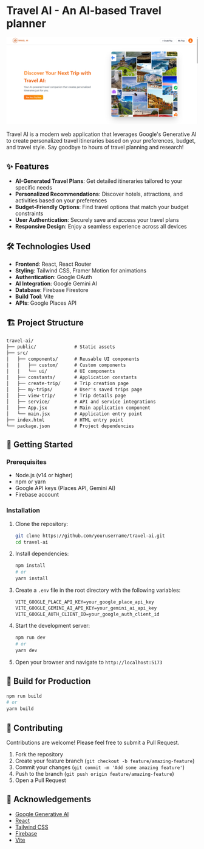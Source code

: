 # Travel AI - An AI-based Travel planner

![Travel AI Banner](/public/preview.png)

Travel AI is a modern web application that leverages Google's Generative AI to create personalized travel itineraries based on your preferences, budget, and travel style. Say goodbye to hours of travel planning and research!

## ✨ Features

- **AI-Generated Travel Plans**: Get detailed itineraries tailored to your specific needs
- **Personalized Recommendations**: Discover hotels, attractions, and activities based on your preferences
- **Budget-Friendly Options**: Find travel options that match your budget constraints
- **User Authentication**: Securely save and access your travel plans
- **Responsive Design**: Enjoy a seamless experience across all devices


## 🛠️ Technologies Used

- **Frontend**: React, React Router
- **Styling**: Tailwind CSS, Framer Motion for animations
- **Authentication**: Google OAuth
- **AI Integration**: Google Gemini AI
- **Database**: Firebase Firestore
- **Build Tool**: Vite
- **APIs**: Google Places API

## 🏗️ Project Structure

```
travel-ai/
├── public/              # Static assets
├── src/
│   ├── components/      # Reusable UI components
│   │   ├── custom/      # Custom components
│   │   └── ui/          # UI components
│   ├── constants/       # Application constants
│   ├── create-trip/     # Trip creation page
│   ├── my-trips/        # User's saved trips page
│   ├── view-trip/       # Trip details page
│   ├── service/         # API and service integrations
│   ├── App.jsx          # Main application component
│   └── main.jsx         # Application entry point
├── index.html           # HTML entry point
└── package.json         # Project dependencies
```

## 🚦 Getting Started

### Prerequisites

- Node.js (v14 or higher)
- npm or yarn
- Google API keys (Places API, Gemini AI)
- Firebase account

### Installation

1. Clone the repository:
   ```bash
   git clone https://github.com/yourusername/travel-ai.git
   cd travel-ai
   ```

2. Install dependencies:
   ```bash
   npm install
   # or
   yarn install
   ```

3. Create a `.env` file in the root directory with the following variables:
   ```
   VITE_GOOGLE_PLACE_API_KEY=your_google_place_api_key
   VITE_GOOGLE_GEMINI_AI_API_KEY=your_gemini_ai_api_key
   VITE_GOOGLE_AUTH_CLIENT_ID=your_google_auth_client_id
   ```

4. Start the development server:
   ```bash
   npm run dev
   # or
   yarn dev
   ```

5. Open your browser and navigate to `http://localhost:5173`

## 🔧 Build for Production

```bash
npm run build
# or
yarn build
```

## 🤝 Contributing

Contributions are welcome! Please feel free to submit a Pull Request.

1. Fork the repository
2. Create your feature branch (`git checkout -b feature/amazing-feature`)
3. Commit your changes (`git commit -m 'Add some amazing feature'`)
4. Push to the branch (`git push origin feature/amazing-feature`)
5. Open a Pull Request


## 🙏 Acknowledgements

- [Google Generative AI](https://ai.google.dev/)
- [React](https://reactjs.org/)
- [Tailwind CSS](https://tailwindcss.com/)
- [Firebase](https://firebase.google.com/)
- [Vite](https://vitejs.dev/)
